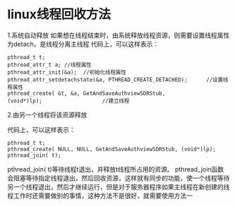 # linux线程回收方法
1.系统自动释放
如果想在线程结束时，由系统释放线程资源，则需要设置线程属性为detach，是线程分离主线程
代码上，可以这样表示：
```
pthread_t t;
pthread_attr_t a; //线程属性
pthread_attr_init(&a);  //初始化线程属性
pthread_attr_setdetachstate(&a, PTHREAD_CREATE_DETACHED);      //设置线程属性
pthread_create( &t, &a, GetAndSaveAuthviewSDRStub, (void*)lp);                   //建立线程
```
2.由另一个线程将该资源释放

代码上，可以这样表示：
```
pthread_t t;
pthread_create( NULL, NULL, GetAndSaveAuthviewSDRStub, (void*)lp);
pthread_join( t);
```

pthread_join( t)等待线程t退出，并释放t线程所占用的资源。
pthread_join函数会阻塞等待指定线程退出，然后回收资源，这样就有同步的功能，使一个线程等待另一个线程退出，然后才继续运行，但是对于服务器程序如果主线程在新创建的线程工作时还需要做别的事情，这种方法不是很好，就需要使用方法一
